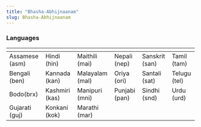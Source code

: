 ```yaml
---
title: "Bhasha-Abhijnaanam"
slug: Bhasha-Abhijnaanam
---
```


### Languages

| <!-- -->       | <!-- -->       | <!-- -->        | <!-- -->      | <!-- -->       | <!-- -->     |
| -------------- | -------------- | --------------- | ------------- | -------------- | ------------ |
| Assamese (asm) | Hindi (hin)    | Maithili (mai)  | Nepali (nep)  | Sanskrit (san) | Tamil (tam)  |
| Bengali (ben)  | Kannada (kan)  | Malayalam (mal) | Oriya (ori)   | Santali (sat)  | Telugu (tel) |
| Bodo(brx)      | Kashmiri (kas) | Manipuri (mni)  | Punjabi (pan) | Sindhi (snd)   | Urdu (urd)   |
| Gujarati (guj) | Konkani (kok)  | Marathi (mar)   |
